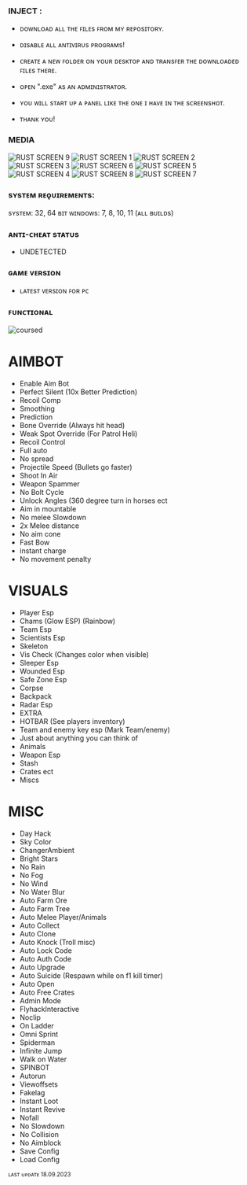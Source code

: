 ### INJECT :

- ᴅᴏᴡɴʟᴏᴀᴅ ᴀʟʟ ᴛʜᴇ ꜰɪʟᴇs ꜰʀᴏᴍ ᴍʏ ʀᴇᴘᴏsɪᴛᴏʀʏ.
- ᴅɪsᴀʙʟᴇ ᴀʟʟ ᴀɴᴛɪᴠɪʀᴜs ᴘʀᴏɢʀᴀᴍs!
- ᴄʀᴇᴀᴛᴇ ᴀ ɴᴇᴡ ꜰᴏʟᴅᴇʀ ᴏɴ ʏᴏᴜʀ ᴅᴇsᴋᴛᴏᴘ ᴀɴᴅ ᴛʀᴀɴsꜰᴇʀ ᴛʜᴇ ᴅᴏᴡɴʟᴏᴀᴅᴇᴅ ꜰɪʟᴇs ᴛʜᴇʀᴇ.
- ᴏᴘᴇɴ ".exe" ᴀs ᴀɴ ᴀᴅᴍɪɴɪsᴛʀᴀᴛᴏʀ.
- ʏᴏᴜ ᴡɪʟʟ sᴛᴀʀᴛ ᴜᴘ ᴀ ᴘᴀɴᴇʟ ʟɪᴋᴇ ᴛʜᴇ ᴏɴᴇ ɪ ʜᴀᴠᴇ ɪɴ ᴛʜᴇ sᴄʀᴇᴇɴsʜᴏᴛ.

- ᴛʜᴀɴᴋ ʏᴏᴜ!

### MEDIA 
![RUST SCREEN 9](https://github.com/geving111/TEST/assets/124738347/9d835c39-959a-4de9-961d-f58df2dc0716)
![RUST SCREEN 1](https://github.com/geving111/TEST/assets/124738347/1f228085-b180-4d67-a9fb-6cb5385c9994)
![RUST SCREEN 2](https://github.com/geving111/TEST/assets/124738347/cab64cc9-2b64-4d1b-af3c-ee3741d372da)
![RUST SCREEN 3](https://github.com/geving111/TEST/assets/124738347/eda7c469-bb99-420d-90fa-661ad907c8df)
![RUST SCREEN 6](https://github.com/geving111/TEST/assets/124738347/6ef1442a-3ff4-4f41-a074-6b5abe8f74fe)
![RUST SCREEN 5](https://github.com/geving111/TEST/assets/124738347/74fc9801-b9eb-4dec-ba31-a2e7117107c5)
![RUST SCREEN 4](https://github.com/geving111/TEST/assets/124738347/efc8839d-1d9f-43b6-87ed-70fba8ed0498)
![RUST SCREEN 8](https://github.com/geving111/TEST/assets/124738347/9e7b45af-1fbf-44c9-a58d-1d88bf0f8fd1)
![RUST SCREEN 7](https://github.com/geving111/TEST/assets/124738347/6c039a1c-3b64-478f-ba11-226734f60ee2)



### sʏsᴛᴇᴍ ʀᴇǫᴜɪʀᴇᴍᴇɴᴛs:

sʏsᴛᴇᴍ: 32, 64 ʙɪᴛ
ᴡɪɴᴅᴏᴡs: 7, 8, 10, 11 (ᴀʟʟ ʙᴜɪʟᴅs)


### ᴀɴᴛɪ-ᴄʜᴇᴀᴛ sᴛᴀᴛᴜs
- UNDETECTED

### ɢᴀᴍᴇ ᴠᴇʀsɪᴏɴ
- ʟᴀᴛᴇsᴛ ᴠᴇʀsɪᴏɴ ꜰᴏʀ ᴘᴄ

### ꜰᴜɴᴄᴛɪᴏɴᴀʟ
![coursed](https://github.com/geving111/TEST/assets/124738347/025f0bca-1d23-4533-bc97-76d8a9ea3608)

# AIMBOT

- Enable Aim Bot
- Perfect Silent (10x Better Prediction)
- Recoil Comp
- Smoothing
- Prediction
- Bone Override (Always hit head)
- Weak Spot Override (For Patrol Heli)
- Recoil Control
- Full auto
- No spread
- Projectile Speed (Bullets go faster)
- Shoot In Air
- Weapon Spammer
- No Bolt Cycle
- Unlock Angles (360 degree turn in horses ect
- Aim in mountable
- No melee Slowdown
- 2x Melee distance
- No aim cone
- Fast Bow
- instant charge
- No movement penalty

# VISUALS

- Player Esp
- Chams (Glow ESP) (Rainbow)
- Team Esp
- Scientists Esp
- Skeleton
- Vis Check (Changes color when visible)
- Sleeper Esp
- Wounded Esp
- Safe Zone Esp
- Corpse
- Backpack
- Radar Esp
- EXTRA
- HOTBAR (See players inventory)
- Team and enemy key esp (Mark Team/enemy)
- Just about anything you can think of
- Animals
- Weapon Esp
- Stash
- Crates ect
- Miscs

# MISC

- Day Hack
- Sky Color
- ChangerAmbient
- Bright Stars
- No Rain
- No Fog
- No Wind
- No Water Blur
- Auto Farm Ore
- Auto Farm Tree
- Auto Melee Player/Animals
- Auto Collect
- Auto Clone
- Auto Knock (Troll misc)
- Auto Lock Code
- Auto Auth Code
- Auto Upgrade
- Auto Suicide (Respawn while on f1 kill timer)
- Auto Open
- Auto Free Crates
- Admin Mode
- FlyhackInteractive
- Noclip
- On Ladder
- Omni Sprint
- Spiderman
- Infinite Jump
- Walk on Water
- SPINBOT
- Autorun
- Viewoffsets
- Fakelag
- Instant Loot
- Instant Revive
- Nofall
- No Slowdown
- No Collision
- No Aimblock
- Save Config
- Load Config

<sub>ʟᴀsᴛ ᴜᴘᴅᴀᴛᴇ 18.09.2023</sub>
